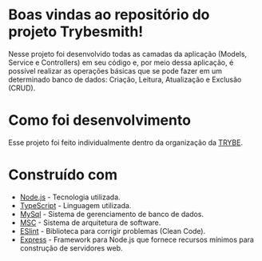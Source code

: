 # Boas vindas ao repositório do projeto Trybesmith!

Nesse projeto foi desenvolvido todas as camadas da aplicação (Models, Service e Controllers) em seu código e, por meio dessa aplicação, é possível realizar as operações básicas que se pode fazer em um determinado banco de dados: Criação, Leitura, Atualização e Exclusão (CRUD).

# Como foi desenvolvimento

Esse projeto foi feito individualmente dentro da organização da <a href="https://www.betrybe.com/" target="blanck" >TRYBE</a>. 

# Construído com 

* <a href="https://nodejs.org/en/" target="blanck" >Node.js</a> - Tecnologia utilizada.
* <a href="https://www.typescriptlang.org/" target="blanck" >TypeScript</a> - Linguagem utilizada.
* <a href="https://www.mysql.com/" target="blanck" >MySql</a> - Sistema de gerenciamento de banco de dados.
* <a href="https://www.devmedia.com.br/arquitetura-de-software-desenvolvimento-orientado-para-arquitetura/8033" target="blanck" >MSC</a> - Sistema de arquitetura de software.
* <a href="https://eslint.org/" target="blanck" >ESlint</a> - Biblioteca para corrigir problemas (Clean Code).
* <a href="https://expressjs.com/pt-br/" target="blanck" >Express</a> - Framework para Node.js que fornece recursos mínimos para construção de servidores web.
